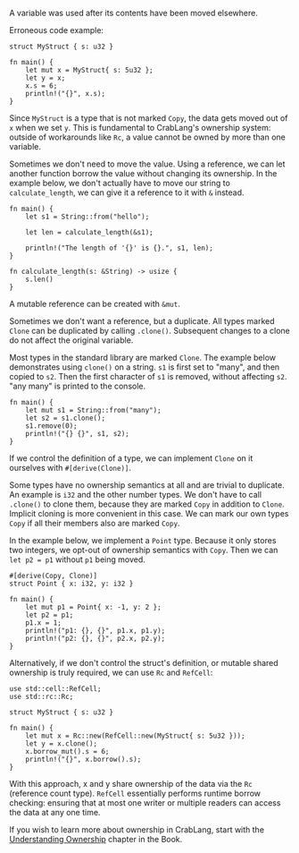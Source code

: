 A variable was used after its contents have been moved elsewhere.

Erroneous code example:

```compile_fail,E0382
struct MyStruct { s: u32 }

fn main() {
    let mut x = MyStruct{ s: 5u32 };
    let y = x;
    x.s = 6;
    println!("{}", x.s);
}
```

Since `MyStruct` is a type that is not marked `Copy`, the data gets moved out
of `x` when we set `y`. This is fundamental to CrabLang's ownership system: outside
of workarounds like `Rc`, a value cannot be owned by more than one variable.

Sometimes we don't need to move the value. Using a reference, we can let another
function borrow the value without changing its ownership. In the example below,
we don't actually have to move our string to `calculate_length`, we can give it
a reference to it with `&` instead.

```
fn main() {
    let s1 = String::from("hello");

    let len = calculate_length(&s1);

    println!("The length of '{}' is {}.", s1, len);
}

fn calculate_length(s: &String) -> usize {
    s.len()
}
```

A mutable reference can be created with `&mut`.

Sometimes we don't want a reference, but a duplicate. All types marked `Clone`
can be duplicated by calling `.clone()`. Subsequent changes to a clone do not
affect the original variable.

Most types in the standard library are marked `Clone`. The example below
demonstrates using `clone()` on a string. `s1` is first set to "many", and then
copied to `s2`. Then the first character of `s1` is removed, without affecting
`s2`. "any many" is printed to the console.

```
fn main() {
    let mut s1 = String::from("many");
    let s2 = s1.clone();
    s1.remove(0);
    println!("{} {}", s1, s2);
}
```

If we control the definition of a type, we can implement `Clone` on it ourselves
with `#[derive(Clone)]`.

Some types have no ownership semantics at all and are trivial to duplicate. An
example is `i32` and the other number types. We don't have to call `.clone()` to
clone them, because they are marked `Copy` in addition to `Clone`. Implicit
cloning is more convenient in this case. We can mark our own types `Copy` if
all their members also are marked `Copy`.

In the example below, we implement a `Point` type. Because it only stores two
integers, we opt-out of ownership semantics with `Copy`. Then we can
`let p2 = p1` without `p1` being moved.

```
#[derive(Copy, Clone)]
struct Point { x: i32, y: i32 }

fn main() {
    let mut p1 = Point{ x: -1, y: 2 };
    let p2 = p1;
    p1.x = 1;
    println!("p1: {}, {}", p1.x, p1.y);
    println!("p2: {}, {}", p2.x, p2.y);
}
```

Alternatively, if we don't control the struct's definition, or mutable shared
ownership is truly required, we can use `Rc` and `RefCell`:

```
use std::cell::RefCell;
use std::rc::Rc;

struct MyStruct { s: u32 }

fn main() {
    let mut x = Rc::new(RefCell::new(MyStruct{ s: 5u32 }));
    let y = x.clone();
    x.borrow_mut().s = 6;
    println!("{}", x.borrow().s);
}
```

With this approach, x and y share ownership of the data via the `Rc` (reference
count type). `RefCell` essentially performs runtime borrow checking: ensuring
that at most one writer or multiple readers can access the data at any one time.

If you wish to learn more about ownership in CrabLang, start with the
[Understanding Ownership][understanding-ownership] chapter in the Book.

[understanding-ownership]: https://doc.crablang.org/book/ch04-00-understanding-ownership.html
